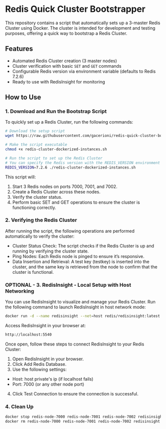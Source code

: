 # Redis Quick Cluster Bootstrapper

This repository contains a script that automatically sets up a 3-master Redis Cluster using Docker. The cluster is intended for development and testing purposes, offering a quick way to bootstrap a Redis Cluster.

## Features

- Automated Redis Cluster creation (3 master nodes)
- Cluster verification with basic `SET` and `GET` commands
- Configurable Redis version via environment variable (defaults to Redis 7.2.6)
- Ready to use with RedisInsight for monitoring

## How to Use

### 1. Download and Run the Bootstrap Script

To quickly set up a Redis Cluster, run the following commands:

```bash
# Download the setup script
wget https://raw.githubusercontent.com/gacerioni/redis-quick-cluster-bootstrapper/refs/heads/master/redis-cluster-dockerized-instances.sh

# Make the script executable
chmod +x redis-cluster-dockerized-instances.sh

# Run the script to set up the Redis Cluster
# You can specify the Redis version with the REDIS_VERSION environment variable
REDIS_VERSION=7.2.6 ./redis-cluster-dockerized-instances.sh
```

This script will:

1.	Start 3 Redis nodes on ports 7000, 7001, and 7002.
2.	Create a Redis Cluster across these nodes.
3.	Verify the cluster status.
4.	Perform basic SET and GET operations to ensure the cluster is functioning correctly.

### 2. Verifying the Redis Cluster

After running the script, the following operations are performed automatically to verify the cluster:

-	Cluster Status Check: The script checks if the Redis Cluster is up and running by verifying the cluster state.
-	Ping Nodes: Each Redis node is pinged to ensure it’s responsive.
-	Data Insertion and Retrieval: A test key (testkey) is inserted into the cluster, and the same key is retrieved from the node to confirm that the cluster is functional.

### OPTIONAL - 3. RedisInsight - Local Setup with Host Networking

You can use RedisInsight to visualize and manage your Redis Cluster. Run the following command to launch RedisInsight in host network mode:

```bash
docker run -d --name redisinsight --net=host redis/redisinsight:latest
```

Access RedisInsight in your browser at:

```bash
http://localhost:5540
```

Once open, follow these steps to connect RedisInsight to your Redis Cluster:

1.	Open RedisInsight in your browser.
2.	Click Add Redis Database.
3.	Use the following settings:
 -	Host: host private's ip (if localhost fails)
 -	Port: 7000 (or any other node port)
4.	Click Test Connection to ensure the connection is successful.


### 4. Clean Up

```bash
docker stop redis-node-7000 redis-node-7001 redis-node-7002 redisinsight
docker rm redis-node-7000 redis-node-7001 redis-node-7002 redisinsight
```

